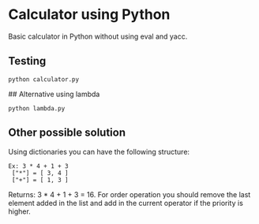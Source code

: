 # Calculator using Python

Basic calculator in Python without using eval and yacc.

## Testing

```
python calculator.py
```

## Alternative using lambda

```
python lambda.py
```

## Other possible solution

Using dictionaries you can have the following structure:

```
Ex: 3 * 4 + 1 + 3
 ["*"] = [ 3, 4 ]
 ["+"] = [ 1, 3 ]
```

Returns: 3 * 4 + 1 + 3 = 16. For order operation you should remove the last element added in the list and add in the current operator if the priority is higher.
